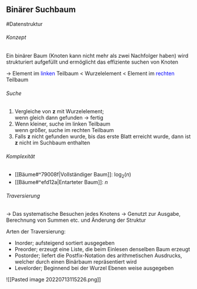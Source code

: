 ## Binärer Suchbaum
#Datenstruktur 
###### Konzept 
Ein binärer Baum (Knoten kann nicht mehr als zwei Nachfolger haben) wird strukturiert aufgefüllt und ermöglicht das effiziente suchen von Knoten

-> Element im <span style="color: blue">linken</span> Teilbaum < Wurzelelement < Element im <span style="color: blue">rechten</span> Teilbaum

###### Suche
1)	Vergleiche von **z** mit Wurzelelement;<br>wenn gleich dann gefunden -> fertig
2)	Wenn kleiner, suche im linken Teilbaum <br> wenn größer, suche im rechten Teilbaum
3)	Falls **z** nicht gefunden wurde, bis das erste Blatt erreicht wurde, dann ist **z** nicht im Suchbaum enthalten

###### Komplexität
- [[Bäume#^79008f|Vollständiger Baum]]: $\log_{2}(n)$
- [[Bäume#^efd12a|Entarteter Baum]]: $n$

###### Traversierung
-> Das systematische Besuchen jedes Knotens
-> Genutzt zur Ausgabe, Berechnung von Summen etc. und Änderung der Struktur

Arten der Traversierung:
-	Inorder; aufsteigend sortiert ausgegeben
-	Preorder; erzeugt eine Liste, die beim Einlesen denselben Baum erzeugt
-	Postorder; liefert die Postfix-Notation des arithmetischen Ausdrucks, welcher durch einen Binärbaum repräsentiert wird
-	Levelorder; Beginnend bei der Wurzel Ebenen weise ausgegeben 

![[Pasted image 20220713115226.png]]